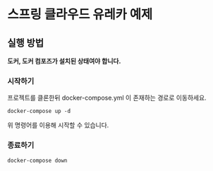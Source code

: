 # 스프링 클라우드 유레카 예제

## 실행 방법
**도커, 도커 컴포즈가 설치된 상태여야 합니다.**

### 시작하기

프로젝트를 클론한뒤 docker-compose.yml 이 존재하는 경로로 이동하세요.  

`docker-compose up -d`

위 명령어를 이용해 시작할 수 있습니다.

### 종료하기

`docker-compose down` 



